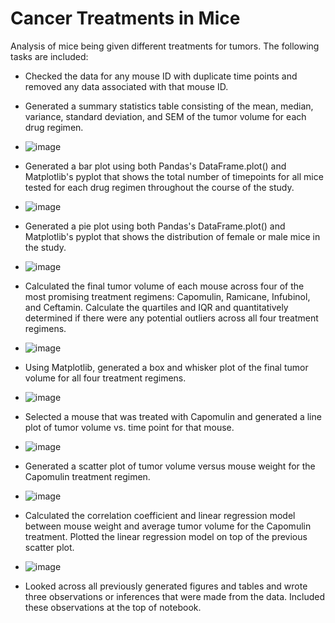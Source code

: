 # Cancer Treatments in Mice
Analysis of mice being given different treatments for tumors. 
The following tasks are included:


* Checked the data for any mouse ID with duplicate time points and removed any data associated with that mouse ID.



* Generated a summary statistics table consisting of the mean, median, variance, standard deviation, and SEM of the tumor volume for each drug regimen.
* ![image](https://user-images.githubusercontent.com/85084734/166046834-a58aa094-84a2-4bc0-897a-b4cc9b620f77.png)

* Generated a bar plot using both Pandas's DataFrame.plot() and Matplotlib's pyplot that shows the total number of timepoints for all mice tested for each drug regimen throughout the course of the study.
* ![image](https://user-images.githubusercontent.com/85084734/166048993-83adb921-4965-420f-a879-edfe670a42c6.png)

* Generated a pie plot using both Pandas's DataFrame.plot() and Matplotlib's pyplot that shows the distribution of female or male mice in the study.
* ![image](https://user-images.githubusercontent.com/85084734/166050088-6c413324-7220-4203-bd46-b744578eb73b.png)

* Calculated the final tumor volume of each mouse across four of the most promising treatment regimens: Capomulin, Ramicane, Infubinol, and Ceftamin. Calculate the quartiles and IQR and quantitatively determined if there were any potential outliers across all four treatment regimens.
* ![image](https://user-images.githubusercontent.com/85084734/166052129-36967252-bca1-4fd7-830a-e894cf9bba71.png)

* Using Matplotlib, generated a box and whisker plot of the final tumor volume for all four treatment regimens.
* ![image](https://user-images.githubusercontent.com/85084734/166052977-44a85ae1-99e4-40df-96fb-5e326cb53f07.png)

* Selected a mouse that was treated with Capomulin and generated a line plot of tumor volume vs. time point for that mouse.
* ![image](https://user-images.githubusercontent.com/85084734/166053675-6b03b5f1-995d-463c-9b0b-810e937f4cae.png)

* Generated a scatter plot of tumor volume versus mouse weight for the Capomulin treatment regimen.
* ![image](https://user-images.githubusercontent.com/85084734/166054230-ab6cc599-840d-464e-895d-0fa843dec5fa.png)

* Calculated the correlation coefficient and linear regression model between mouse weight and average tumor volume for the Capomulin treatment. Plotted the linear regression model on top of the previous scatter plot.
* ![image](https://user-images.githubusercontent.com/85084734/166054433-5a4ac90d-da76-4f5d-b128-25d7b582a7ab.png)

* Looked across all previously generated figures and tables and wrote three observations or inferences that were made from the data. Included these observations at the top of notebook.
